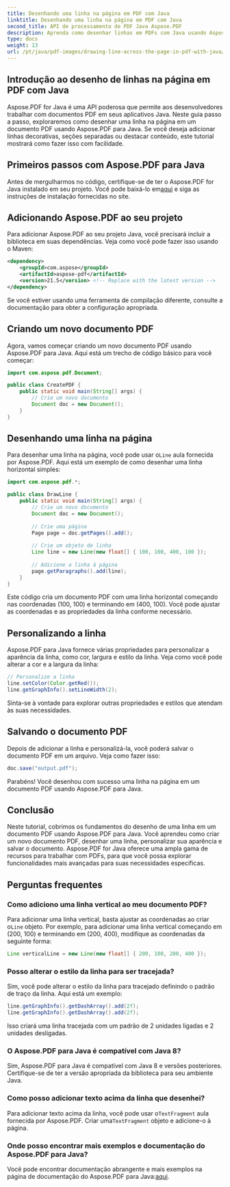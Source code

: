 ```yaml
---
title: Desenhando uma linha na página em PDF com Java
linktitle: Desenhando uma linha na página em PDF com Java
second_title: API de processamento de PDF Java Aspose.PDF
description: Aprenda como desenhar linhas em PDFs com Java usando Aspose.PDF para Java. Guia passo a passo com código-fonte para desenho de linha em PDF.
type: docs
weight: 13
url: /pt/java/pdf-images/drawing-line-across-the-page-in-pdf-with-java/
---
```


## Introdução ao desenho de linhas na página em PDF com Java

Aspose.PDF for Java é uma API poderosa que permite aos desenvolvedores trabalhar com documentos PDF em seus aplicativos Java. Neste guia passo a passo, exploraremos como desenhar uma linha na página em um documento PDF usando Aspose.PDF para Java. Se você deseja adicionar linhas decorativas, seções separadas ou destacar conteúdo, este tutorial mostrará como fazer isso com facilidade.

## Primeiros passos com Aspose.PDF para Java

Antes de mergulharmos no código, certifique-se de ter o Aspose.PDF for Java instalado em seu projeto. Você pode baixá-lo em[aqui](https://releases.aspose.com/pdf/java/) e siga as instruções de instalação fornecidas no site.

## Adicionando Aspose.PDF ao seu projeto

Para adicionar Aspose.PDF ao seu projeto Java, você precisará incluir a biblioteca em suas dependências. Veja como você pode fazer isso usando o Maven:

```xml
<dependency>
    <groupId>com.aspose</groupId>
    <artifactId>aspose-pdf</artifactId>
    <version>21.5</version> <!-- Replace with the latest version -->
</dependency>
```

Se você estiver usando uma ferramenta de compilação diferente, consulte a documentação para obter a configuração apropriada.

## Criando um novo documento PDF

Agora, vamos começar criando um novo documento PDF usando Aspose.PDF para Java. Aqui está um trecho de código básico para você começar:

```java
import com.aspose.pdf.Document;

public class CreatePDF {
    public static void main(String[] args) {
        // Crie um novo documento
        Document doc = new Document();
    }
}
```

## Desenhando uma linha na página

 Para desenhar uma linha na página, você pode usar o`Line` aula fornecida por Aspose.PDF. Aqui está um exemplo de como desenhar uma linha horizontal simples:

```java
import com.aspose.pdf.*;

public class DrawLine {
    public static void main(String[] args) {
        // Crie um novo documento
        Document doc = new Document();
        
        // Crie uma página
        Page page = doc.getPages().add();
        
        // Crie um objeto de linha
        Line line = new Line(new float[] { 100, 100, 400, 100 });
        
        // Adicione a linha à página
        page.getParagraphs().add(line);
    }
}
```

Este código cria um documento PDF com uma linha horizontal começando nas coordenadas (100, 100) e terminando em (400, 100). Você pode ajustar as coordenadas e as propriedades da linha conforme necessário.

## Personalizando a linha

Aspose.PDF para Java fornece várias propriedades para personalizar a aparência da linha, como cor, largura e estilo da linha. Veja como você pode alterar a cor e a largura da linha:

```java
// Personalize a linha
line.setColor(Color.getRed());
line.getGraphInfo().setLineWidth(2);
```

Sinta-se à vontade para explorar outras propriedades e estilos que atendam às suas necessidades.

## Salvando o documento PDF

Depois de adicionar a linha e personalizá-la, você poderá salvar o documento PDF em um arquivo. Veja como fazer isso:

```java
doc.save("output.pdf");
```

Parabéns! Você desenhou com sucesso uma linha na página em um documento PDF usando Aspose.PDF para Java.

## Conclusão

Neste tutorial, cobrimos os fundamentos do desenho de uma linha em um documento PDF usando Aspose.PDF para Java. Você aprendeu como criar um novo documento PDF, desenhar uma linha, personalizar sua aparência e salvar o documento. Aspose.PDF for Java oferece uma ampla gama de recursos para trabalhar com PDFs, para que você possa explorar funcionalidades mais avançadas para suas necessidades específicas.

## Perguntas frequentes

### Como adiciono uma linha vertical ao meu documento PDF?

Para adicionar uma linha vertical, basta ajustar as coordenadas ao criar o`Line` objeto. Por exemplo, para adicionar uma linha vertical começando em (200, 100) e terminando em (200, 400), modifique as coordenadas da seguinte forma:

```java
Line verticalLine = new Line(new float[] { 200, 100, 200, 400 });
```

### Posso alterar o estilo da linha para ser tracejada?

Sim, você pode alterar o estilo da linha para tracejado definindo o padrão de traço da linha. Aqui está um exemplo:

```java
line.getGraphInfo().getDashArray().add(2f);
line.getGraphInfo().getDashArray().add(2f);
```

Isso criará uma linha tracejada com um padrão de 2 unidades ligadas e 2 unidades desligadas.

### O Aspose.PDF para Java é compatível com Java 8?

Sim, Aspose.PDF para Java é compatível com Java 8 e versões posteriores. Certifique-se de ter a versão apropriada da biblioteca para seu ambiente Java.

### Como posso adicionar texto acima da linha que desenhei?

 Para adicionar texto acima da linha, você pode usar o`TextFragment` aula fornecida por Aspose.PDF. Criar uma`TextFragment` objeto e adicione-o à página.

### Onde posso encontrar mais exemplos e documentação do Aspose.PDF para Java?

 Você pode encontrar documentação abrangente e mais exemplos na página de documentação do Aspose.PDF para Java:[aqui](https://reference.aspose.com/pdf/java/).